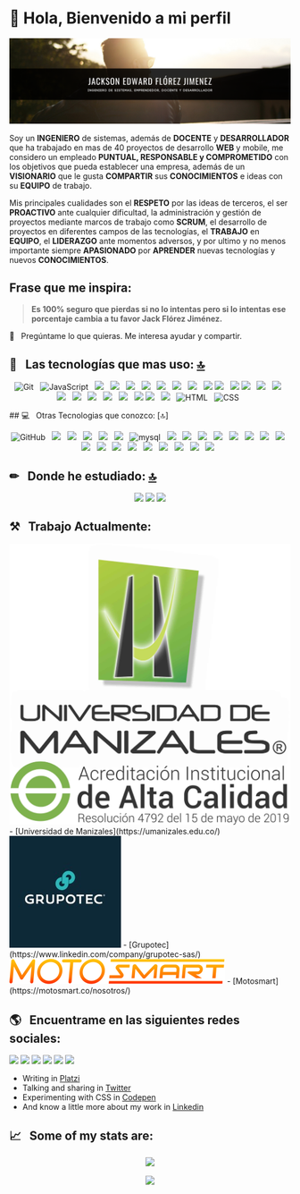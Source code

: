 # 👋 Hola, Bienvenido a mi perfil

![header jack](https://github.com/jackmaf/jackmaf/blob/master/Imagenes/header-jack.png)

Soy un **INGENIERO** de sistemas, además de **DOCENTE** y **DESARROLLADOR** que ha trabajado en mas de 40 proyectos de desarrollo **WEB** y mobile, me considero un empleado **PUNTUAL, RESPONSABLE y COMPROMETIDO** con los objetivos que pueda establecer una empresa, además de un **VISIONARIO** que le gusta **COMPARTIR** sus **CONOCIMIENTOS** e ideas con su **EQUIPO** de trabajo.

Mis principales cualidades son el **RESPETO** por las ideas de terceros, el ser **PROACTIVO** ante cualquier dificultad, la administración y gestión de proyectos mediante marcos de trabajo como **SCRUM**, el desarrollo de proyectos en diferentes campos de las tecnologías, el **TRABAJO** en **EQUIPO**, el **LIDERAZGO** ante momentos adversos, y por ultimo y no menos importante siempre **APASIONADO** por **APRENDER** nuevas tecnologías y nuevos **CONOCIMIENTOS**.

## Frase que me inspira:

> **Es 100% seguro que pierdas si no lo intentas pero si lo intentas ese porcentaje cambia a tu favor
> Jack Flórez Jiménez.**

💬 &nbsp;&nbsp;Pregúntame lo que quieras. Me interesa ayudar y compartir.

## 🎯 &nbsp;&nbsp;Las tecnologías que mas uso: [🔝](#welcome-badges-4-readmemd-profile)

<p align="center">
  <img src="https://img.shields.io/badge/Git-F05032?style=for-the-badge&logo=git&logoColor=white" alt="Git" />&nbsp;&nbsp;
  <img src="https://img.shields.io/badge/JavaScript-323330?style=for-the-badge&logo=javascript&logoColor=F7DF1E" alt="JavaScript" />&nbsp;&nbsp;
  <img src="https://img.shields.io/badge/npm-CB3837?style=for-the-badge&logo=npm&logoColor=white"/>&nbsp;&nbsp;
  <img src="https://img.shields.io/badge/React-20232A?style=for-the-badge&logo=react&logoColor=61DAFB" />&nbsp;&nbsp;
  <img src="https://img.shields.io/badge/Redux-593D88?style=for-the-badge&logo=redux&logoColor=white" />&nbsp;&nbsp;
  <img src="https://img.shields.io/badge/React_Router-CA4245?style=for-the-badge&logo=react-router&logoColor=white" />&nbsp;&nbsp;
  <img src="https://img.shields.io/badge/json-5E5C5C?style=for-the-badge&logo=json&logoColor=white" />&nbsp;&nbsp;
  <img src="https://img.shields.io/badge/GitLab-330F63?style=for-the-badge&logo=gitlab&logoColor=white" />&nbsp;&nbsp;
  <img src="https://img.shields.io/badge/Ruby-CC342D?style=for-the-badge&logo=ruby&logoColor=white" />&nbsp;&nbsp;
  <img src="https://img.shields.io/badge/MongoDB-4EA94B?style=for-the-badge&logo=mongodb&logoColor=white" />
  <img src="https://img.shields.io/badge/Ruby_on_Rails-CC0000?style=for-the-badge&logo=ruby-on-rails&logoColor=white" />&nbsp;&nbsp;
  <img src="https://img.shields.io/badge/Netlify-00C7B7?style=for-the-badge&logo=netlify&logoColor=white" /> 
  <img src="https://img.shields.io/badge/Trello-0052CC?style=for-the-badge&logo=trello&logoColor=white" />&nbsp;&nbsp;
  <img src="https://img.shields.io/badge/Postman-FF6C37?style=for-the-badge&logo=Postman&logoColor=white"/>&nbsp;&nbsp;
  <img src="https://img.shields.io/badge/eslint-3A33D1?style=for-the-badge&logo=eslint&logoColor=white" />&nbsp;&nbsp;
  <img src="https://img.shields.io/badge/prettier-1A2C34?style=for-the-badge&logo=prettier&logoColor=F7BA3E" />&nbsp;&nbsp;
  <img src="https://img.shields.io/badge/Notion-000000?style=for-the-badge&logo=notion&logoColor=white" />&nbsp;&nbsp;
  <img src="https://img.shields.io/badge/Ubuntu-E95420?style=for-the-badge&logo=ubuntu&logoColor=white" />&nbsp;&nbsp;
  <img src="https://img.shields.io/badge/Visual_Studio_Code-0078D4?style=for-the-badge&logo=visual%20studio%20code&logoColor=white" />&nbsp;&nbsp;
  <img src="https://img.shields.io/badge/iTerm-000000?style=for-the-badge&logo=iterm2&logoColor=white" />&nbsp;&nbsp;
  <img src="https://img.shields.io/badge/Brave-FB542B?style=for-the-badge&logo=Brave&logoColor=white" />
  <img src="https://img.shields.io/badge/mac%20os-000000?style=for-the-badge&logo=apple&logoColor=white" />&nbsp;&nbsp;
  <img src="https://img.shields.io/badge/Digital_Ocean-0080FF?style=for-the-badge&logo=DigitalOcean&logoColor=white" />&nbsp;&nbsp;
  <img src="https://img.shields.io/badge/HTML5-E34F26?style=for-the-badge&logo=html5&logoColor=white" alt="HTML" />&nbsp;&nbsp;
  <img src="https://img.shields.io/badge/CSS3-1572B6?style=for-the-badge&logo=css3&logoColor=white" alt="CSS" />&nbsp;&nbsp;
</p>
## 💻 &nbsp;&nbsp;Otras Tecnologias que conozco: [🔝]
<p align="center">
  <img src="https://img.shields.io/badge/github%20-%23000.svg?&style=for-the-badge&logo=github&logoColor=white" alt="GitHub" />&nbsp;&nbsp;
  <img src="https://img.shields.io/badge/WakaTime-000000?style=for-the-badge&logo=WakaTime&logoColor=white" />&nbsp;&nbsp;
  <img src="https://img.shields.io/badge/Amazon AWS-FF9900?style=for-the-badge&logo=amazonaws&logoColor=white" />&nbsp;&nbsp;
  <img src="https://img.shields.io/badge/Heroku-430098?style=for-the-badge&logo=heroku&logoColor=white" />&nbsp;&nbsp;
  <img src="https://img.shields.io/badge/Vercel-000000?style=for-the-badge&logo=vercel&logoColor=white" />&nbsp;&nbsp;
  <img src="https://img.shields.io/badge/Elastic_Search-005571?style=for-the-badge&logo=elasticsearch&logoColor=white" />&nbsp;&nbsp;
  <img alt="mysql" src="https://img.shields.io/badge/MySQL-005C84?style=for-the-badge&logo=mysql&logoColor=white">&nbsp;&nbsp;
  <img src="https://img.shields.io/badge/PostgreSQL-316192?style=for-the-badge&logo=postgresql&logoColor=white" />&nbsp;&nbsp;
  <img src="https://img.shields.io/badge/redis-%23DD0031.svg?&style=for-the-badge&logo=redis&logoColor=white"/>&nbsp;&nbsp;
  <img src="https://img.shields.io/badge/SQLite-07405E?style=for-the-badge&logo=sqlite&logoColor=white" />&nbsp;&nbsp;
  <img src="https://img.shields.io/badge/AngularJS-E23237?style=for-the-badge&logo=angularjs&logoColor=white" />&nbsp;&nbsp;
  <img src="https://img.shields.io/badge/Bootstrap-563D7C?style=for-the-badge&logo=bootstrap&logoColor=white" />&nbsp;&nbsp;
  <img src="https://img.shields.io/badge/Codeigniter-EF4223?style=for-the-badge&logo=codeigniter&logoColor=white" />&nbsp;&nbsp;
  <img src="https://img.shields.io/badge/jQuery-0769AD?style=for-the-badge&logo=jquery&logoColor=white" />&nbsp;&nbsp;
  <img src="https://img.shields.io/badge/Nginx-009639?style=for-the-badge&logo=nginx&logoColor=white"/>&nbsp;&nbsp;
  <img src="https://img.shields.io/badge/Node%20js-339933?style=for-the-badge&logo=nodedotjs&logoColor=white" />&nbsp;&nbsp;
  <img src="https://img.shields.io/badge/Xampp-F37623?style=for-the-badge&logo=xampp&logoColor=white" />&nbsp;&nbsp;
  <img src="https://img.shields.io/badge/Yarn-2C8EBB?style=for-the-badge&logo=yarn&logoColor=white"/>&nbsp;&nbsp;
  <img src="https://img.shields.io/badge/Colab-F9AB00?style=for-the-badge&logo=googlecolab&color=525252"/>&nbsp;&nbsp;
  <img src="https://img.shields.io/badge/sublime_text-%23575757.svg?&style=for-the-badge&logo=sublime-text&logoColor=important" />&nbsp;&nbsp;
  <img src="https://img.shields.io/badge/Numpy-777BB4?style=for-the-badge&logo=numpy&logoColor=white" />&nbsp;&nbsp;
  <img src="https://img.shields.io/badge/Pandas-2C2D72?style=for-the-badge&logo=pandas&logoColor=white" />&nbsp;&nbsp;
  <img src="https://img.shields.io/badge/Python-FFD43B?style=for-the-badge&logo=python&logoColor=blue" />&nbsp;&nbsp;
  <img src="https://img.shields.io/badge/Windows-0078D6?style=for-the-badge&logo=windows&logoColor=white" />&nbsp;&nbsp;

## ✏ &nbsp;&nbsp;Donde he estudiado: [🔝](#welcome-badges-4-readmemd-profile)

<p align="center">
<img src="https://img.shields.io/badge/Codecademy-FFF0E5?style=for-the-badge&logo=codecademy&logoColor=303347" />
<img src="https://img.shields.io/badge/Platzi-98CA3F?style=for-the-badge&logo=platzi&logoColor=white" />
<img src="https://img.shields.io/badge/Udemy-A100FF?style=for-the-badge&logo=Udemy&logoColor=white" />

</p>

## ⚒️ &nbsp;&nbsp;Trabajo Actualmente:

<img src="https://github.com/jackmaf/jackmaf/blob/master/Imagenes/universidad_manizales.jpeg" />
- [Universidad de Manizales](https://umanizales.edu.co/)
<img src="https://github.com/jackmaf/jackmaf/blob/master/Imagenes/grupotec.jpeg" />
- [Grupotec](https://www.linkedin.com/company/grupotec-sas/)
<img src="https://github.com/jackmaf/jackmaf/blob/master/Imagenes/motosmart.png" />
- [Motosmart](https://motosmart.co/nosotros/)

## 🌎 &nbsp;&nbsp;Encuentrame en las siguientes redes sociales:

<img src="https://img.shields.io/badge/Instagram-E4405F?style=for-the-badge&logo=instagram&logoColor=white" />
<img src="https://img.shields.io/badge/LinkedIn-0077B5?style=for-the-badge&logo=linkedin&logoColor=white" />
<img src="https://img.shields.io/badge/Gmail-D14836?style=for-the-badge&logo=gmail&logoColor=white" /> 
<img src="https://img.shields.io/badge/Gmail-D14836?style=for-the-badge&logo=gmail&logoColor=white" /> 
<img src="https://img.shields.io/badge/WhatsApp-25D366?style=for-the-badge&logo=whatsapp&logoColor=white" />
<img src="https://img.shields.io/badge/YouTube-FF0000?style=for-the-badge&logo=youtube&logoColor=white" />

- Writing in <a href="https://platzi.com/blog/autores/alexcamachogz/">Platzi</a>
- Talking and sharing in <a href="https://twitter.com/alexcamachogz">Twitter</a>
- Experimenting with CSS in <a href="https://codepen.io/alexcamachogz">Codepen</a>
- And know a little more about my work in <a href="https://www.linkedin.com/in/alexcamachogz/">Linkedin</a>

## 📈 &nbsp;&nbsp;Some of my stats are:

<p align="center">
  <img align="" src="https://github-readme-stats.vercel.app/api?username=jackmaf&theme=buefy&show_icons=true&hide=contribs" />
</p>
<p align="center">
  <img align="" src="https://visitor-badge.laobi.icu/badge?page_id=jackmaf" />
</p>
